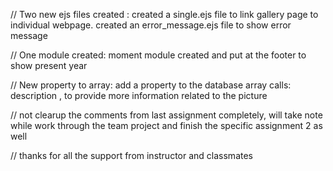 // Two new ejs files created : 
created a single.ejs file to link gallery page to individual webpage.
created an error_message.ejs file to show error message

// One module created:
moment module created and put at the footer to show present year

// New property to array:
add a property to the database array calls: description , to provide more information related to the picture

// not clearup the comments from last assignment completely, will take note while work through the team project and finish the specific assignment 2 as well

// thanks for all the support from instructor and classmates 
 

